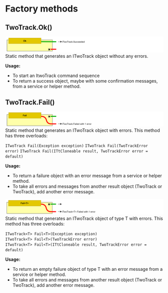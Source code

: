 # Factory methods

## TwoTrack.Ok()
![alt text](./Img/StaticOk.png "Diagram symbol for method TwoTrack Ok.")
Static method that generates an ITwoTrack object without any errors.

**Usage:** 
- To start an ItwoTrack command sequence
- To return a success object, maybe with some confirmation messages, from a service or helper method.

## TwoTrack.Fail()
![alt text](./Img/StaticFail.png "Diagram symbol for method TwoTrack Fail.")
Static method that generates an ITwoTrack object with errors. This method has three overloads:

`ITwoTrack Fail(Exception exception)`
`ITwoTrack Fail(TwoTrackError error)`
`ITwoTrack Fail(ITtCloneable result, TwoTrackError error = default)`

**Usage:** 
- To return a failure object with an error message from a service or helper method.
- To take all errors and messages from another result object (TwoTrack or TwoTrack<T>), add another error message.

![alt text](./Img/StaticFailT.png "Diagram symbol for method TwoTrack Fail of T.")
Static method that generates an ITwoTrack object of type T with errors. This method has three overloads:

 `ITwoTrack<T> Fail<T>(Exception exception)`  
 `ITwoTrack<T> Fail<T>(TwoTrackError error)`  
 `ITwoTrack<T> Fail<T>(ITtCloneable result, TwoTrackError error = default)`  

 **Usage:** 
- To return an empty failure object of type T with an error message from a service or helper method.
- To take all errors and messages from another result object (TwoTrack or TwoTrack<T>), add another error message.
